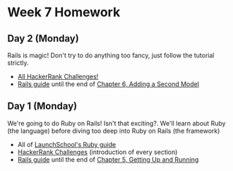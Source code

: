 # Week 7 Homework

## Day 2 (Monday)

Rails is magic! Don't try to do anything too fancy, just follow the tutorial strictly.

- [All HackerRank Challenges!](https://www.hackerrank.com/domains/ruby/ruby-tutorials/)
- [Rails guide](http://guides.rubyonrails.org/getting_started.html) until the end of [Chapter 6, Adding a Second Model](http://guides.rubyonrails.org/getting_started.html#adding-a-second-model)

## Day 1 (Monday)

We're going to do Ruby on Rails! Isn't that exciting?. We'll learn about Ruby (the language) before diving too deep into Ruby on Rails (the framework)
- All of [LaunchSchool's Ruby guide](https://launchschool.com/books/ruby/read/introduction)
- [HackerRank Challenges](https://www.hackerrank.com/domains/ruby/ruby-tutorials/) (introduction of every section)
- [Rails guide](http://guides.rubyonrails.org/getting_started.html) until the end of [Chapter 5, Getting Up and Running](http://guides.rubyonrails.org/getting_started.html#getting-up-and-running)
